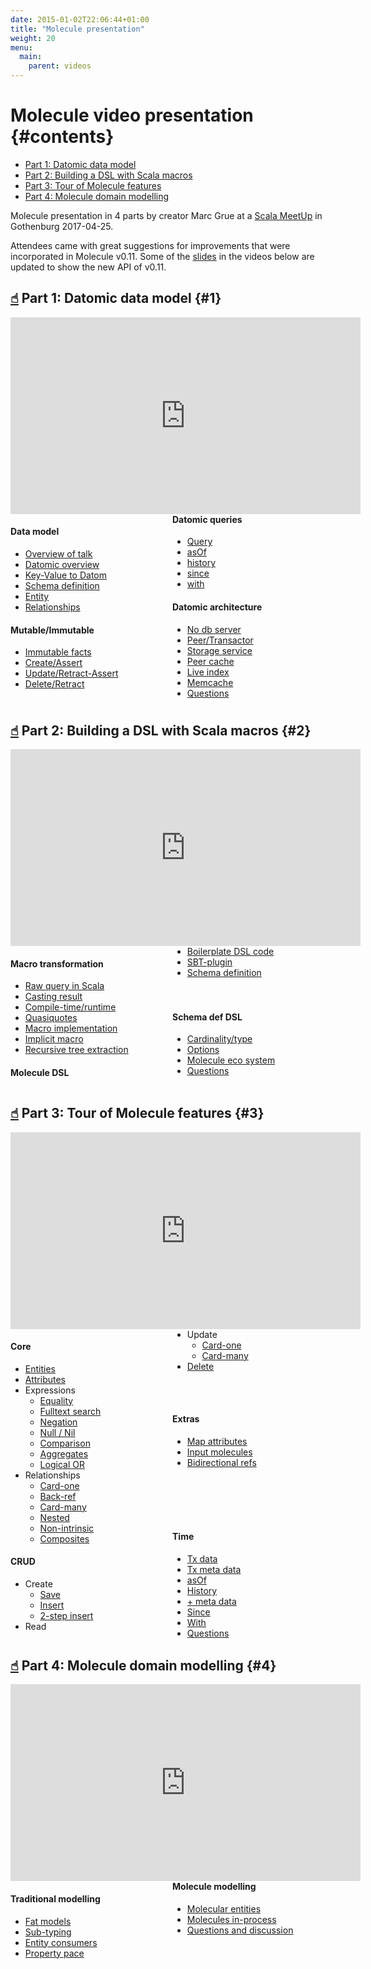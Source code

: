 ```yaml
---
date: 2015-01-02T22:06:44+01:00
title: "Molecule presentation"
weight: 20
menu:
  main:
    parent: videos
---
```


# Molecule video presentation {#contents}

- [Part 1: Datomic data model](#1:e8a80e11a9ea81b9e6071cec3c4864a9)
- [Part 2: Building a DSL with Scala macros](#2:e8a80e11a9ea81b9e6071cec3c4864a9)
- [Part 3: Tour of Molecule features](#3:e8a80e11a9ea81b9e6071cec3c4864a9)
- [Part 4: Molecule domain modelling](#4:e8a80e11a9ea81b9e6071cec3c4864a9)


Molecule presentation in 4 parts by creator Marc Grue at a [Scala MeetUp](https://www.meetup.com/Scala-Geats/events/238648837/) 
in Gothenburg 2017-04-25. 

Attendees came with great suggestions for improvements that were incorporated in Molecule v0.11. 
Some of the [slides](https://www.slideshare.net/marcgrue/molecule-scala-metadsl-for-datomic-75995679) 
in the videos below are updated to show the new API of v0.11.


## [☝︎](#contents:e8a80e11a9ea81b9e6071cec3c4864a9) Part 1: Datomic data model {#1}

<div class="embed-responsive embed-responsive-16by9">
  <iframe id="part1" 
    width="560" 
    height="315" 
    src="https://www.youtube.com/embed//JjX8DYvQRXQ?enablejsapi=1"
    frameborder="0" 
    allowfullscreen></iframe>
</div>

<script type="text/javascript">
  var tag = document.createElement('script');
  tag.id = 'iframe-demo';
  tag.src = 'https://www.youtube.com/iframe_api';
  var firstScriptTag = document.getElementsByTagName('script')[0];
  firstScriptTag.parentNode.insertBefore(tag, firstScriptTag);

  var player1;
  var player2;
  var player3;
  var player4;
  function onYouTubeIframeAPIReady() {
    player1 = new YT.Player('part1', {
        videoId: 'JjX8DYvQRXQ',
        events: {}
    });
    player2 = new YT.Player('part2', {
        videoId: 'bIhVAMd3-EU',
        events: {}
    });
    player3 = new YT.Player('part3', {
        videoId: 'dxMK3jxmzj4',
        events: {}
    });
    player4 = new YT.Player('part4', {
        videoId: 'Y0ttNN_JA1s',
        events: {}
    });
  }
</script>


<div style="column-width: 15em;">
<div class="unbreakable">
    <h4>Data model</h4>
    <ul>
      <li><a onclick="player1.playVideo()" href="#;void;">Overview of talk</a></li>
      <li><a onclick="player1.seekTo(60).playVideo()" href="#;void;">Datomic overview</a></li>
      <li><a onclick="player1.seekTo(99).playVideo()" href="#;void;">Key-Value to Datom</a></li>
      <li><a onclick="player1.seekTo(301).playVideo()" href="#;void;">Schema definition</a></li>
      <li><a onclick="player1.seekTo(565).playVideo()" href="#;void;">Entity</a></li>
      <li><a onclick="player1.seekTo(688).playVideo()" href="#;void;">Relationships</a></li>
    </ul>
</div>
<div class="unbreakable">
    <h4>Mutable/Immutable</h4>
    <ul>
      <li><a onclick="player1.seekTo(845).playVideo()" href="#;void;">Immutable facts</a></li>
      <li><a onclick="player1.seekTo(900).playVideo()" href="#;void;">Create/Assert</a></li>
      <li><a onclick="player1.seekTo(949).playVideo()" href="#;void;">Update/Retract-Assert</a></li>
      <li><a onclick="player1.seekTo(1045).playVideo()" href="#;void;">Delete/Retract</a></li>
    </ul>
</div>
<div class="unbreakable">
    <h4>Datomic queries</h4>
    <ul>
      <li><a onclick="player1.seekTo(1107).playVideo()" href="#;void;">Query</a></li>
      <li><a onclick="player1.seekTo(1297).playVideo()" href="#;void;">asOf</a></li>
      <li><a onclick="player1.seekTo(1340).playVideo()" href="#;void;">history</a></li>
      <li><a onclick="player1.seekTo(1368).playVideo()" href="#;void;">since</a></li>
      <li><a onclick="player1.seekTo(1402).playVideo()" href="#;void;">with</a></li>
    </ul>
</div>
<div class="unbreakable">
    <h4>Datomic architecture</h4>
    <ul>
      <li><a onclick="player1.seekTo(1543).playVideo()" href="#;void;">No db server</a></li>
      <li><a onclick="player1.seekTo(1563).playVideo()" href="#;void;">Peer/Transactor</a></li>
      <li><a onclick="player1.seekTo(1603).playVideo()" href="#;void;">Storage service</a></li>
      <li><a onclick="player1.seekTo(1651).playVideo()" href="#;void;">Peer cache</a></li>
      <li><a onclick="player1.seekTo(1725).playVideo()" href="#;void;">Live index</a></li>
      <li><a onclick="player1.seekTo(1856).playVideo()" href="#;void;">Memcache</a></li>
      <li><a onclick="player1.seekTo(1927).playVideo()" href="#;void;">Questions</a></li>
    </ul>
</div>
</div>



## [☝︎](#contents:e8a80e11a9ea81b9e6071cec3c4864a9) Part 2: Building a DSL with Scala macros {#2}


<div class="embed-responsive embed-responsive-16by9">
  <iframe id="part2" 
    width="560" 
    height="315" 
    src="https://www.youtube.com/embed/bIhVAMd3-EU?enablejsapi=1"
    frameborder="0" 
    allowfullscreen></iframe>
</div>

<div style="column-width: 15em;">
<div class="unbreakable">
    <h4>Macro transformation</h4>
    <ul>
      <li><a onclick="player2.seekTo(13).playVideo()" href="#;void;">Raw query in Scala</a></li>
      <li><a onclick="player2.seekTo(151).playVideo()" href="#;void;">Casting result</a></li>
      <li><a onclick="player2.seekTo(187).playVideo()" href="#;void;">Compile-time/runtime</a></li>
      <li><a onclick="player2.seekTo(256).playVideo()" href="#;void;">Quasiquotes</a></li>
      <li><a onclick="player2.seekTo(295).playVideo()" href="#;void;">Macro implementation</a></li>
      <li><a onclick="player2.seekTo(346).playVideo()" href="#;void;">Implicit macro</a></li>
      <li><a onclick="player2.seekTo(397).playVideo()" href="#;void;">Recursive tree extraction</a></li>
    </ul>
</div>
<div class="unbreakable">
    <h4>Molecule DSL</h4>
    <ul>
      <li><a onclick="player2.seekTo(519).playVideo()" href="#;void;">Boilerplate DSL code</a></li>
      <li><a onclick="player2.seekTo(661).playVideo()" href="#;void;">SBT-plugin</a></li>
      <li><a onclick="player2.seekTo(686).playVideo()" href="#;void;">Schema definition</a>
        <br>
        <br>
        <br>
      </li>
    </ul>
</div>
<div class="unbreakable">
    <h4>Schema def DSL</h4>
    <ul>
      <li><a onclick="player2.seekTo(730).playVideo()" href="#;void;">Cardinality/type</a></li>
      <li><a onclick="player2.seekTo(806).playVideo()" href="#;void;">Options</a></li>
      <li><a onclick="player2.seekTo(824).playVideo()" href="#;void;">Molecule eco system</a></li>
      <li><a onclick="player2.seekTo(892).playVideo()" href="#;void;">Questions</a></li>
    </ul>
</div>
</div>




## [☝︎](#contents:e8a80e11a9ea81b9e6071cec3c4864a9) Part 3: Tour of Molecule features {#3}


<div class="embed-responsive embed-responsive-16by9">
  <iframe id="part3" 
    width="560" 
    height="315" 
    src="https://www.youtube.com/embed/dxMK3jxmzj4?enablejsapi=1"
    frameborder="0" 
    allowfullscreen></iframe>
</div>

<div style="column-width: 15em; width: 100%;">
<div class="unbreakable">
    <h4>Core</h4>
    <ul>
      <li><a onclick="player3.seekTo(37).playVideo()" href="#;void;">Entities</a></li>
      <li><a onclick="player3.seekTo(134).playVideo()" href="#;void;">Attributes</a></li>
      <li>Expressions
        <ul>
          <li><a onclick="player3.seekTo(306).playVideo()" href="#;void;">Equality</a></li>
          <li><a onclick="player3.seekTo(361).playVideo()" href="#;void;">Fulltext search</a></li>
          <li><a onclick="player3.seekTo(390).playVideo()" href="#;void;">Negation</a></li>
          <li><a onclick="player3.seekTo(398).playVideo()" href="#;void;">Null / Nil</a></li>
          <li><a onclick="player3.seekTo(412).playVideo()" href="#;void;">Comparison</a></li>
          <li><a onclick="player3.seekTo(417).playVideo()" href="#;void;">Aggregates</a></li>
          <li><a onclick="player3.seekTo(443).playVideo()" href="#;void;">Logical OR</a></li>
        </ul>
      </li>
      <li>Relationships
        <ul>        
          <li><a onclick="player3.seekTo(486).playVideo()" href="#;void;">Card-one</a></li>
          <li><a onclick="player3.seekTo(618).playVideo()" href="#;void;">Back-ref</a></li>
          <li><a onclick="player3.seekTo(712).playVideo()" href="#;void;">Card-many</a></li>
          <li><a onclick="player3.seekTo(758).playVideo()" href="#;void;">Nested</a></li>
          <li><a onclick="player3.seekTo(817).playVideo()" href="#;void;">Non-intrinsic</a></li>
          <li><a onclick="player3.seekTo(878).playVideo()" href="#;void;">Composites</a></li>
        </ul>
      </li>
    </ul>
</div>
<div class="unbreakable">
    <h4>CRUD</h4>
    <ul>
        <li>Create
            <ul>                       
              <li><a onclick="player3.seekTo(1073).playVideo()" href="#;void;">Save</a></li>
              <li><a onclick="player3.seekTo(1088).playVideo()" href="#;void;">Insert</a></li>
              <li><a onclick="player3.seekTo(1162).playVideo()" href="#;void;">2-step insert</a></li>
            </ul>
        </li>
        <li>Read</li>
        <li>Update
            <ul>
              <li><a onclick="player3.seekTo(1240).playVideo()" href="#;void;">Card-one</a></li>
              <li><a onclick="player3.seekTo(1312).playVideo()" href="#;void;">Card-many</a></li>
            </ul>
        </li>
        <li><a onclick="player3.seekTo(1425).playVideo()" href="#;void;">Delete</a></li>
    </ul>
    <br>
    <br>
</div>
<div class="unbreakable">
    <h4>Extras</h4>
    <ul>
      <li><a onclick="player3.seekTo(1478).playVideo()" href="#;void;">Map attributes</a></li>
      <li><a onclick="player3.seekTo(1668).playVideo()" href="#;void;">Input molecules</a></li>
      <li><a onclick="player3.seekTo(1747).playVideo()" href="#;void;">Bidirectional refs</a></li>
    </ul>
    <br>
    <br>
    <br>
    <br>
</div>
<div class="unbreakable">
    <h4>Time</h4>
    <ul>
      <li><a onclick="player3.seekTo(1936).playVideo()" href="#;void;">Tx data</a></li>
      <li><a onclick="player3.seekTo(2429).playVideo()" href="#;void;">Tx meta data</a></li>
      <li><a onclick="player3.seekTo(2715).playVideo()" href="#;void;">asOf</a></li>
      <li><a onclick="player3.seekTo(2941).playVideo()" href="#;void;">History</a></li>
      <li><a onclick="player3.seekTo(3095).playVideo()" href="#;void;">+ meta data</a></li>
      <li><a onclick="player3.seekTo(3117).playVideo()" href="#;void;">Since</a></li>
      <li><a onclick="player3.seekTo(3130).playVideo()" href="#;void;">With</a></li>
      <li><a onclick="player3.seekTo(3329).playVideo()" href="#;void;">Questions</a></li>
    </ul>
</div>
</div>



## [☝︎](#contents:e8a80e11a9ea81b9e6071cec3c4864a9) Part 4: Molecule domain modelling {#4}


<div class="embed-responsive embed-responsive-16by9">
  <iframe id="part4" 
    width="560" 
    height="315" 
    src="https://www.youtube.com/embed/Y0ttNN_JA1s?enablejsapi=1" 
    frameborder="0" 
    allowfullscreen></iframe>
</div>

<div style="column-width: 15em;">
<div class="unbreakable">
    <h4>Traditional modelling</h4>
    <ul>
      <li><a onclick="player4.playVideo()" href="#;void;">Fat models</a></li>
      <li><a onclick="player4.seekTo(42).playVideo()" href="#;void;">Sub-typing</a></li>
      <li><a onclick="player4.seekTo(65).playVideo()" href="#;void;">Entity consumers</a></li>
      <li><a onclick="player4.seekTo(149).playVideo()" href="#;void;">Property pace</a></li>
    </ul>
</div>
<div class="unbreakable">
    <h4>Molecule modelling</h4>
    <ul>
      <li><a onclick="player4.seekTo(193).playVideo()" href="#;void;">Molecular entities</a></li>
      <li><a onclick="player4.seekTo(402).playVideo()" href="#;void;">Molecules in-process</a></li>
      <li><a onclick="player4.seekTo(517).playVideo()" href="#;void;">Questions and discussion</a></li>
    </ul>
</div>
</div>


<br>